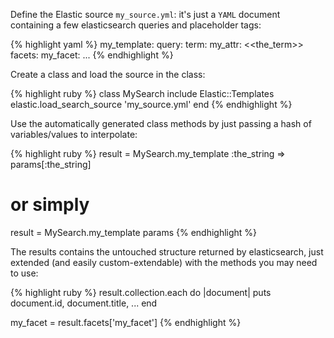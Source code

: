Define the Elastic source `my_source.yml`: it's just a `YAML` document containing a few elasticsearch queries and placeholder tags:

{% highlight yaml %}
my_template:
  query:
    term:
      my_attr: <<the_term>>
  facets:
    my_facet:
      ...
{% endhighlight %}

Create a class and load the source in the class:

{% highlight ruby %}
class MySearch
  include Elastic::Templates
  elastic.load_search_source 'my_source.yml'
end
{% endhighlight %}

Use the automatically generated class methods by just passing a hash of variables/values to interpolate:

{% highlight ruby %}
result = MySearch.my_template :the_string => params[:the_string]
 # or simply
result = MySearch.my_template params
{% endhighlight %}

The results contains the untouched structure returned by elasticsearch, just extended (and easily custom-extendable) with the methods you may need to use:

{% highlight ruby %}
result.collection.each do |document|
  puts document.id, document.title, ...
end

my_facet = result.facets['my_facet']
{% endhighlight %}
